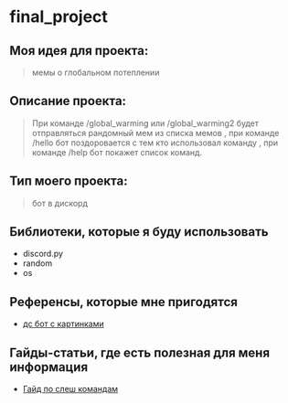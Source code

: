 # final_project

## Моя идея для проекта:
> мемы о глобальном потеплении
> 
## Описание проекта:
> При команде /global_warming или /global_warming2 будет отправляться рандомный мем из списка мемов , при команде /hello бот поздоровается с тем кто использовал команду , при команде /help бот покажет список команд.

## Тип моего проекта:
> бот в дискорд

## Библиотеки, которые я буду использовать
- discord.py
- random
- os

## Референсы, которые мне пригодятся
- [дс бот с картинками](https://github.com/KoteykaMeaw/like-uh-ds-bot-with-pics)

## Гайды-статьи, где есть полезная для меня информация
- [Гайд по слеш командам](https://youtu.be/jh1CtQW4DTo?si=zfY4OKc51KWXEuAq)
